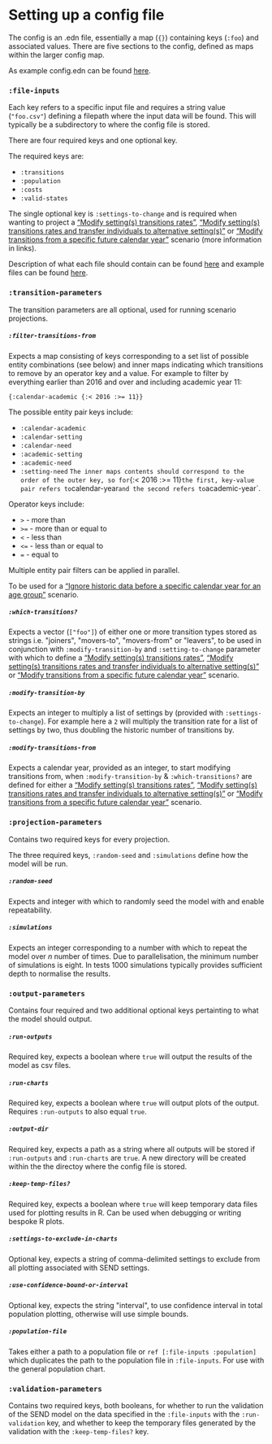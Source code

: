 # Setting up a config file

The config is an .edn file, essentially a map (`{}`) containing keys (`:foo`) and associated values. There are five sections to the config, defined as maps within the larger config map.

As example config.edn can be found [here](https://github.com/MastodonC/witan.send/blob/master/data/demo/config.edn).

### `:file-inputs`

Each key refers to a specific input file and requires a string value (`"foo.csv"`) defining a filepath where the input data will be found. This will typically be a subdirectory to where the config file is stored.

There are four required keys and one optional key.

The required keys are:
- `:transitions`
- `:population`
- `:costs`
- `:valid-states`

The single optional key is `:settings-to-change` and is required when wanting to project a [“Modify setting(s) transitions rates”](https://github.com/MastodonC/witan.send/blob/master/doc/scenarios.md#modify-settings-transitions-rates), [“Modify setting(s) transitions rates and transfer individuals to alternative setting(s)”](https://github.com/MastodonC/witan.send/blob/master/doc/scenarios.md#modify-settings-transitions-rates-and-transfer-individuals-to-alternative-settings) or [“Modify transitions from a specific future calendar year”](https://github.com/MastodonC/witan.send/blob/master/doc/scenarios.md#modify-transitions-from-a-specific-future-calendar-year) scenario (more information in links).

Description of what each file should contain can be found [here](https://docs.google.com/document/d/138mSLMwTnH5ev1z0po07qGPxcfvuVkjR0ax8Yo88724/edit#) and example files can be found [here](https://github.com/MastodonC/witan.send/tree/master/data/demo/data).

### `:transition-parameters`

The transition parameters are all optional, used for running scenario projections.

##### `:filter-transitions-from`

Expects a map consisting of keys corresponding to a set list of possible entity combinations (see below) and inner maps indicating which transitions to remove by an operator key and a value. For example to filter by everything earlier than 2016 and over and including academic year 11:

`{:calendar-academic {:< 2016 :>= 11}}`

The possible entity pair keys include:
* `:calendar-academic`
* `:calendar-setting`
* `:calendar-need`
* `:academic-setting`
* `:academic-need`
* `:setting-need`
`
The inner maps contents should correspond to the order of the outer key, so for `{:< 2016 :>= 11}` the first, key-value pair refers to `calendar-year` and the second refers to `academic-year`.

Operator keys include:
* `>` - more than
* `>=` - more than or equal to
* `<` - less than
* `<=` - less than or equal to
* `=` - equal to

Multiple entity pair filters can be applied in parallel.

To be used for a [“Ignore historic data before a specific calendar year for an age group”](https://github.com/MastodonC/witan.send/blob/master/doc/scenarios.md#ignore-historic-data-before-a-specific-calendar-year-for-an-age-group) scenario.

##### `:which-transitions?`

Expects a vector (`["foo"]`) of either one or more transition types stored as strings i.e. "joiners", "movers-to", "movers-from" or "leavers", to be used in conjunction with `:modify-transition-by` and `:setting-to-change` parameter with which to define a [“Modify setting(s) transitions rates”](https://github.com/MastodonC/witan.send/blob/master/doc/scenarios.md#modify-settings-transitions-rates), [“Modify setting(s) transitions rates and transfer individuals to alternative setting(s)”](https://github.com/MastodonC/witan.send/blob/master/doc/scenarios.md#modify-settings-transitions-rates-and-transfer-individuals-to-alternative-settings) or [“Modify transitions from a specific future calendar year”](https://github.com/MastodonC/witan.send/blob/master/doc/scenarios.md#modify-transitions-from-a-specific-future-calendar-year) scenario.

##### `:modify-transition-by`

Expects an integer to multiply a list of settings by (provided with `:settings-to-change`). For example here a `2` will multiply the transition rate for a list of settings by two, thus doubling the historic number of transitions by.

##### `:modify-transitions-from`

Expects a calendar year, provided as an integer, to start modifying transitions from, when `:modify-transition-by` & `:which-transitions?` are defined for either a [“Modify setting(s) transitions rates”](https://github.com/MastodonC/witan.send/blob/master/doc/scenarios.md#modify-settings-transitions-rates), [“Modify setting(s) transitions rates and transfer individuals to alternative setting(s)”](https://github.com/MastodonC/witan.send/blob/master/doc/scenarios.md#modify-settings-transitions-rates-and-transfer-individuals-to-alternative-settings) or [“Modify transitions from a specific future calendar year”](https://github.com/MastodonC/witan.send/blob/master/doc/scenarios.md#modify-transitions-from-a-specific-future-calendar-year) scenario.

### `:projection-parameters`

Contains two required keys for every projection.

The three required keys, `:random-seed` and `:simulations` define how the model will be run.

##### `:random-seed`

Expects and integer with which to randomly seed the model with and enable repeatability.

##### `:simulations`

Expects an integer corresponding to a number with which to repeat the model over _n_ number of times. Due to parallelisation, the minimum number of simulations is eight. In tests 1000 simulations typically provides sufficient depth to normalise the results.

### `:output-parameters`

Contains four required and two additional optional keys pertainting to what the model should output.

##### `:run-outputs`

Required key, expects a boolean where `true` will output the results of the model as csv files.

##### `:run-charts`

Required key, expects a boolean where `true` will output plots of the output. Requires `:run-outputs` to also equal `true`.

##### `:output-dir`

Required key, expects a path as a string where all outputs will be stored if `:run-outputs` and `:run-charts` are `true`. A new directory will be created within the the directoy where the config file is stored.

##### `:keep-temp-files?`

Required key, expects a boolean where `true` will keep temporary data files used for plotting results in R. Can be used when debugging or writing bespoke R plots.

##### `:settings-to-exclude-in-charts`

Optional key, expects a string of comma-delimited settings to exclude from all plotting associated with SEND settings.

##### `:use-confidence-bound-or-interval`

Optional key, expects the string "interval", to use confidence interval in total population plotting, otherwise will use simple bounds.

##### `:population-file`

Takes either a path to a population file or `ref [:file-inputs :population]` which duplicates the path to the population file in `:file-inputs`. For use with the general population chart.

### `:validation-parameters`

Contains two required keys, both booleans, for whether to run the validation of the SEND model on the data specified in the `:file-inputs` with the `:run-validation` key, and whether to keep the temporary files generated by the validation with the `:keep-temp-files?` key.
